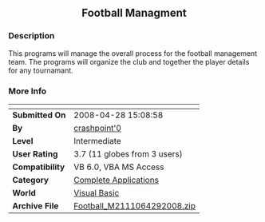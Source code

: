 ﻿<div align="center">

## Football Managment


</div>

### Description

This programs will manage the overall process for the football management team. The programs will organize the club and together the player details for any tournamant.
 
### More Info
 


<span>             |<span>
---                |---
**Submitted On**   |2008-04-28 15:08:58
**By**             |[crashpoint'0](https://github.com/Planet-Source-Code/PSCIndex/blob/master/ByAuthor/crashpoint-0.md)
**Level**          |Intermediate
**User Rating**    |3.7 (11 globes from 3 users)
**Compatibility**  |VB 6\.0, VBA MS Access
**Category**       |[Complete Applications](https://github.com/Planet-Source-Code/PSCIndex/blob/master/ByCategory/complete-applications__1-27.md)
**World**          |[Visual Basic](https://github.com/Planet-Source-Code/PSCIndex/blob/master/ByWorld/visual-basic.md)
**Archive File**   |[Football\_M2111064292008\.zip](https://github.com/Planet-Source-Code/crashpoint-0-football-managment__1-70471/archive/master.zip)








